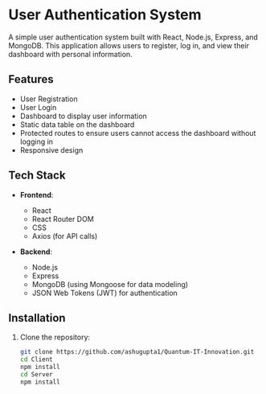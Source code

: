# User Authentication System

A simple user authentication system built with React, Node.js, Express, and MongoDB. This application allows users to register, log in, and view their dashboard with personal information.

## Features

- User Registration
- User Login
- Dashboard to display user information
- Static data table on the dashboard
- Protected routes to ensure users cannot access the dashboard without logging in
- Responsive design

## Tech Stack

- **Frontend**: 
  - React
  - React Router DOM
  - CSS
  - Axios (for API calls)

- **Backend**:
  - Node.js
  - Express
  - MongoDB (using Mongoose for data modeling)
  - JSON Web Tokens (JWT) for authentication

## Installation

1. Clone the repository:
   ```bash
   git clone https://github.com/ashugupta1/Quantum-IT-Innovation.git
   cd Client
   npm install
   cd Server
   npm install
   
